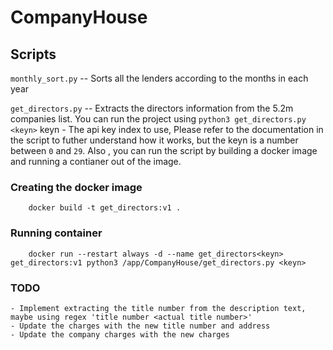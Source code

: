 # CompanyHouse

## Scripts
 `monthly_sort.py` -- Sorts all the lenders according to the months in each year

 `get_directors.py`  -- Extracts the directors information from the 5.2m companies list. You can run the project using `python3 get_directors.py <keyn>`
 keyn - The api key index to use, Please refer to the documentation in the script to futher understand how it works, but the keyn is a number between `0` and `29`. Also , you can run the script by building a docker image and running a contianer out of the image.
 ### Creating the docker image
```
    docker build -t get_directors:v1 .
```
### Running container
```
    docker run --restart always -d --name get_directors<keyn> get_directors:v1 python3 /app/CompanyHouse/get_directors.py <keyn>
```


### TODO
    - Implement extracting the title number from the description text, maybe using regex 'title number <actual title number>'
    - Update the charges with the new title number and address
    - Update the company charges with the new charges